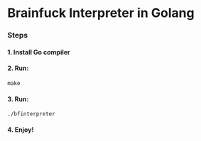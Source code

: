 # Brainfuck Interpreter in Golang

### Steps
#### 1. Install Go compiler
#### 2. Run:
```
make
```
#### 3. Run:
```
./bfinterpreter
```
#### 4. Enjoy!
